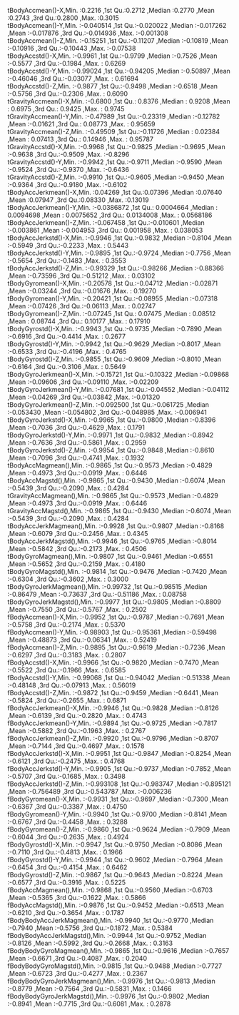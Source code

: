 tBodyAccmean()-X,Min.   :0.2216  ,1st Qu.:0.2712  ,Median :0.2770  ,Mean   :0.2743  ,3rd Qu.:0.2800  ,Max.   :0.3015  tBodyAccmean()-Y,Min.   :-0.040514  ,1st Qu.:-0.020022  ,Median :-0.017262  ,Mean   :-0.017876  ,3rd Qu.:-0.014936  ,Max.   :-0.001308  tBodyAccmean()-Z,Min.   :-0.15251  ,1st Qu.:-0.11207  ,Median :-0.10819  ,Mean   :-0.10916  ,3rd Qu.:-0.10443  ,Max.   :-0.07538  tBodyAccstd()-X,Min.   :-0.9961  ,1st Qu.:-0.9799  ,Median :-0.7526  ,Mean   :-0.5577  ,3rd Qu.:-0.1984  ,Max.   : 0.6269  tBodyAccstd()-Y,Min.   :-0.99024  ,1st Qu.:-0.94205  ,Median :-0.50897  ,Mean   :-0.46046  ,3rd Qu.:-0.03077  ,Max.   : 0.61694  tBodyAccstd()-Z,Min.   :-0.9877  ,1st Qu.:-0.9498  ,Median :-0.6518  ,Mean   :-0.5756  ,3rd Qu.:-0.2306  ,Max.   : 0.6090  tGravityAccmean()-X,Min.   :-0.6800  ,1st Qu.: 0.8376  ,Median : 0.9208  ,Mean   : 0.6975  ,3rd Qu.: 0.9425  ,Max.   : 0.9745  tGravityAccmean()-Y,Min.   :-0.47989  ,1st Qu.:-0.23319  ,Median :-0.12782  ,Mean   :-0.01621  ,3rd Qu.: 0.08773  ,Max.   : 0.95659  tGravityAccmean()-Z,Min.   :-0.49509  ,1st Qu.:-0.11726  ,Median : 0.02384  ,Mean   : 0.07413  ,3rd Qu.: 0.14946  ,Max.   : 0.95787  tGravityAccstd()-X,Min.   :-0.9968  ,1st Qu.:-0.9825  ,Median :-0.9695  ,Mean   :-0.9638  ,3rd Qu.:-0.9509  ,Max.   :-0.8296  tGravityAccstd()-Y,Min.   :-0.9942  ,1st Qu.:-0.9711  ,Median :-0.9590  ,Mean   :-0.9524  ,3rd Qu.:-0.9370  ,Max.   :-0.6436  tGravityAccstd()-Z,Min.   :-0.9910  ,1st Qu.:-0.9605  ,Median :-0.9450  ,Mean   :-0.9364  ,3rd Qu.:-0.9180  ,Max.   :-0.6102  tBodyAccJerkmean()-X,Min.   :0.04269  ,1st Qu.:0.07396  ,Median :0.07640  ,Mean   :0.07947  ,3rd Qu.:0.08330  ,Max.   :0.13019  tBodyAccJerkmean()-Y,Min.   :-0.0386872  ,1st Qu.: 0.0004664  ,Median : 0.0094698  ,Mean   : 0.0075652  ,3rd Qu.: 0.0134008  ,Max.   : 0.0568186  tBodyAccJerkmean()-Z,Min.   :-0.067458  ,1st Qu.:-0.010601  ,Median :-0.003861  ,Mean   :-0.004953  ,3rd Qu.: 0.001958  ,Max.   : 0.038053  tBodyAccJerkstd()-X,Min.   :-0.9946  ,1st Qu.:-0.9832  ,Median :-0.8104  ,Mean   :-0.5949  ,3rd Qu.:-0.2233  ,Max.   : 0.5443  tBodyAccJerkstd()-Y,Min.   :-0.9895  ,1st Qu.:-0.9724  ,Median :-0.7756  ,Mean   :-0.5654  ,3rd Qu.:-0.1483  ,Max.   : 0.3553  tBodyAccJerkstd()-Z,Min.   :-0.99329  ,1st Qu.:-0.98266  ,Median :-0.88366  ,Mean   :-0.73596  ,3rd Qu.:-0.51212  ,Max.   : 0.03102  tBodyGyromean()-X,Min.   :-0.20578  ,1st Qu.:-0.04712  ,Median :-0.02871  ,Mean   :-0.03244  ,3rd Qu.:-0.01676  ,Max.   : 0.19270  tBodyGyromean()-Y,Min.   :-0.20421  ,1st Qu.:-0.08955  ,Median :-0.07318  ,Mean   :-0.07426  ,3rd Qu.:-0.06113  ,Max.   : 0.02747  tBodyGyromean()-Z,Min.   :-0.07245  ,1st Qu.: 0.07475  ,Median : 0.08512  ,Mean   : 0.08744  ,3rd Qu.: 0.10177  ,Max.   : 0.17910  tBodyGyrostd()-X,Min.   :-0.9943  ,1st Qu.:-0.9735  ,Median :-0.7890  ,Mean   :-0.6916  ,3rd Qu.:-0.4414  ,Max.   : 0.2677  tBodyGyrostd()-Y,Min.   :-0.9942  ,1st Qu.:-0.9629  ,Median :-0.8017  ,Mean   :-0.6533  ,3rd Qu.:-0.4196  ,Max.   : 0.4765  tBodyGyrostd()-Z,Min.   :-0.9855  ,1st Qu.:-0.9609  ,Median :-0.8010  ,Mean   :-0.6164  ,3rd Qu.:-0.3106  ,Max.   : 0.5649  tBodyGyroJerkmean()-X,Min.   :-0.15721  ,1st Qu.:-0.10322  ,Median :-0.09868  ,Mean   :-0.09606  ,3rd Qu.:-0.09110  ,Max.   :-0.02209  tBodyGyroJerkmean()-Y,Min.   :-0.07681  ,1st Qu.:-0.04552  ,Median :-0.04112  ,Mean   :-0.04269  ,3rd Qu.:-0.03842  ,Max.   :-0.01320  tBodyGyroJerkmean()-Z,Min.   :-0.092500  ,1st Qu.:-0.061725  ,Median :-0.053430  ,Mean   :-0.054802  ,3rd Qu.:-0.048985  ,Max.   :-0.006941  tBodyGyroJerkstd()-X,Min.   :-0.9965  ,1st Qu.:-0.9800  ,Median :-0.8396  ,Mean   :-0.7036  ,3rd Qu.:-0.4629  ,Max.   : 0.1791  tBodyGyroJerkstd()-Y,Min.   :-0.9971  ,1st Qu.:-0.9832  ,Median :-0.8942  ,Mean   :-0.7636  ,3rd Qu.:-0.5861  ,Max.   : 0.2959  tBodyGyroJerkstd()-Z,Min.   :-0.9954  ,1st Qu.:-0.9848  ,Median :-0.8610  ,Mean   :-0.7096  ,3rd Qu.:-0.4741  ,Max.   : 0.1932  tBodyAccMagmean(),Min.   :-0.9865  ,1st Qu.:-0.9573  ,Median :-0.4829  ,Mean   :-0.4973  ,3rd Qu.:-0.0919  ,Max.   : 0.6446  tBodyAccMagstd(),Min.   :-0.9865  ,1st Qu.:-0.9430  ,Median :-0.6074  ,Mean   :-0.5439  ,3rd Qu.:-0.2090  ,Max.   : 0.4284  tGravityAccMagmean(),Min.   :-0.9865  ,1st Qu.:-0.9573  ,Median :-0.4829  ,Mean   :-0.4973  ,3rd Qu.:-0.0919  ,Max.   : 0.6446  tGravityAccMagstd(),Min.   :-0.9865  ,1st Qu.:-0.9430  ,Median :-0.6074  ,Mean   :-0.5439  ,3rd Qu.:-0.2090  ,Max.   : 0.4284  tBodyAccJerkMagmean(),Min.   :-0.9928  ,1st Qu.:-0.9807  ,Median :-0.8168  ,Mean   :-0.6079  ,3rd Qu.:-0.2456  ,Max.   : 0.4345  tBodyAccJerkMagstd(),Min.   :-0.9946  ,1st Qu.:-0.9765  ,Median :-0.8014  ,Mean   :-0.5842  ,3rd Qu.:-0.2173  ,Max.   : 0.4506  tBodyGyroMagmean(),Min.   :-0.9807  ,1st Qu.:-0.9461  ,Median :-0.6551  ,Mean   :-0.5652  ,3rd Qu.:-0.2159  ,Max.   : 0.4180  tBodyGyroMagstd(),Min.   :-0.9814  ,1st Qu.:-0.9476  ,Median :-0.7420  ,Mean   :-0.6304  ,3rd Qu.:-0.3602  ,Max.   : 0.3000  tBodyGyroJerkMagmean(),Min.   :-0.99732  ,1st Qu.:-0.98515  ,Median :-0.86479  ,Mean   :-0.73637  ,3rd Qu.:-0.51186  ,Max.   : 0.08758  tBodyGyroJerkMagstd(),Min.   :-0.9977  ,1st Qu.:-0.9805  ,Median :-0.8809  ,Mean   :-0.7550  ,3rd Qu.:-0.5767  ,Max.   : 0.2502  fBodyAccmean()-X,Min.   :-0.9952  ,1st Qu.:-0.9787  ,Median :-0.7691  ,Mean   :-0.5758  ,3rd Qu.:-0.2174  ,Max.   : 0.5370  fBodyAccmean()-Y,Min.   :-0.98903  ,1st Qu.:-0.95361  ,Median :-0.59498  ,Mean   :-0.48873  ,3rd Qu.:-0.06341  ,Max.   : 0.52419  fBodyAccmean()-Z,Min.   :-0.9895  ,1st Qu.:-0.9619  ,Median :-0.7236  ,Mean   :-0.6297  ,3rd Qu.:-0.3183  ,Max.   : 0.2807  fBodyAccstd()-X,Min.   :-0.9966  ,1st Qu.:-0.9820  ,Median :-0.7470  ,Mean   :-0.5522  ,3rd Qu.:-0.1966  ,Max.   : 0.6585  fBodyAccstd()-Y,Min.   :-0.99068  ,1st Qu.:-0.94042  ,Median :-0.51338  ,Mean   :-0.48148  ,3rd Qu.:-0.07913  ,Max.   : 0.56019  fBodyAccstd()-Z,Min.   :-0.9872  ,1st Qu.:-0.9459  ,Median :-0.6441  ,Mean   :-0.5824  ,3rd Qu.:-0.2655  ,Max.   : 0.6871  fBodyAccJerkmean()-X,Min.   :-0.9946  ,1st Qu.:-0.9828  ,Median :-0.8126  ,Mean   :-0.6139  ,3rd Qu.:-0.2820  ,Max.   : 0.4743  fBodyAccJerkmean()-Y,Min.   :-0.9894  ,1st Qu.:-0.9725  ,Median :-0.7817  ,Mean   :-0.5882  ,3rd Qu.:-0.1963  ,Max.   : 0.2767  fBodyAccJerkmean()-Z,Min.   :-0.9920  ,1st Qu.:-0.9796  ,Median :-0.8707  ,Mean   :-0.7144  ,3rd Qu.:-0.4697  ,Max.   : 0.1578  fBodyAccJerkstd()-X,Min.   :-0.9951  ,1st Qu.:-0.9847  ,Median :-0.8254  ,Mean   :-0.6121  ,3rd Qu.:-0.2475  ,Max.   : 0.4768  fBodyAccJerkstd()-Y,Min.   :-0.9905  ,1st Qu.:-0.9737  ,Median :-0.7852  ,Mean   :-0.5707  ,3rd Qu.:-0.1685  ,Max.   : 0.3498  fBodyAccJerkstd()-Z,Min.   :-0.993108  ,1st Qu.:-0.983747  ,Median :-0.895121  ,Mean   :-0.756489  ,3rd Qu.:-0.543787  ,Max.   :-0.006236  fBodyGyromean()-X,Min.   :-0.9931  ,1st Qu.:-0.9697  ,Median :-0.7300  ,Mean   :-0.6367  ,3rd Qu.:-0.3387  ,Max.   : 0.4750  fBodyGyromean()-Y,Min.   :-0.9940  ,1st Qu.:-0.9700  ,Median :-0.8141  ,Mean   :-0.6767  ,3rd Qu.:-0.4458  ,Max.   : 0.3288  fBodyGyromean()-Z,Min.   :-0.9860  ,1st Qu.:-0.9624  ,Median :-0.7909  ,Mean   :-0.6044  ,3rd Qu.:-0.2635  ,Max.   : 0.4924  fBodyGyrostd()-X,Min.   :-0.9947  ,1st Qu.:-0.9750  ,Median :-0.8086  ,Mean   :-0.7110  ,3rd Qu.:-0.4813  ,Max.   : 0.1966  fBodyGyrostd()-Y,Min.   :-0.9944  ,1st Qu.:-0.9602  ,Median :-0.7964  ,Mean   :-0.6454  ,3rd Qu.:-0.4154  ,Max.   : 0.6462  fBodyGyrostd()-Z,Min.   :-0.9867  ,1st Qu.:-0.9643  ,Median :-0.8224  ,Mean   :-0.6577  ,3rd Qu.:-0.3916  ,Max.   : 0.5225  fBodyAccMagmean(),Min.   :-0.9868  ,1st Qu.:-0.9560  ,Median :-0.6703  ,Mean   :-0.5365  ,3rd Qu.:-0.1622  ,Max.   : 0.5866  fBodyAccMagstd(),Min.   :-0.9876  ,1st Qu.:-0.9452  ,Median :-0.6513  ,Mean   :-0.6210  ,3rd Qu.:-0.3654  ,Max.   : 0.1787  fBodyBodyAccJerkMagmean(),Min.   :-0.9940  ,1st Qu.:-0.9770  ,Median :-0.7940  ,Mean   :-0.5756  ,3rd Qu.:-0.1872  ,Max.   : 0.5384  fBodyBodyAccJerkMagstd(),Min.   :-0.9944  ,1st Qu.:-0.9752  ,Median :-0.8126  ,Mean   :-0.5992  ,3rd Qu.:-0.2668  ,Max.   : 0.3163  fBodyBodyGyroMagmean(),Min.   :-0.9865  ,1st Qu.:-0.9616  ,Median :-0.7657  ,Mean   :-0.6671  ,3rd Qu.:-0.4087  ,Max.   : 0.2040  fBodyBodyGyroMagstd(),Min.   :-0.9815  ,1st Qu.:-0.9488  ,Median :-0.7727  ,Mean   :-0.6723  ,3rd Qu.:-0.4277  ,Max.   : 0.2367  fBodyBodyGyroJerkMagmean(),Min.   :-0.9976  ,1st Qu.:-0.9813  ,Median :-0.8779  ,Mean   :-0.7564  ,3rd Qu.:-0.5831  ,Max.   : 0.1466  fBodyBodyGyroJerkMagstd(),Min.   :-0.9976  ,1st Qu.:-0.9802  ,Median :-0.8941  ,Mean   :-0.7715  ,3rd Qu.:-0.6081  ,Max.   : 0.2878  